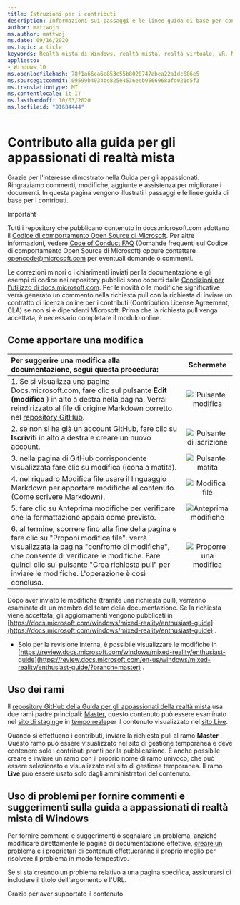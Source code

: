 ```yaml
---
title: Istruzioni per i contributi
description: Informazioni sui passaggi e le linee guida di base per contribuire alla guida per gli appassionati di realtà mista di Windows. Ringraziamo commenti, modifiche, aggiunte e guida.
author: mattwojo
ms.author: mattwoj
ms.date: 09/16/2020
ms.topic: article
keywords: Realtà mista di Windows, realtà mista, realtà virtuale, VR, MR, feedback, Hub feedback, bug
appliesto:
- Windows 10
ms.openlocfilehash: 78f1a66ea6e853e55b8020747abea22a1dc686e5
ms.sourcegitcommit: 09599b4034be825e4536eeb9566968afd021d5f3
ms.translationtype: MT
ms.contentlocale: it-IT
ms.lasthandoff: 10/03/2020
ms.locfileid: "91684444"
---
```

# <a name="contributing-to-the-mixed-reality-enthusiast-guide"></a>Contributo alla guida per gli appassionati di realtà mista

Grazie per l'interesse dimostrato nella Guida per gli appassionati. Ringraziamo commenti, modifiche, aggiunte e assistenza per migliorare i documenti. In questa pagina vengono illustrati i passaggi e le linee guida di base per i contributi.

> [!IMPORTANT]
> Tutti i repository che pubblicano contenuto in docs.microsoft.com adottano il [Codice di comportamento Open Source di Microsoft](https://opensource.microsoft.com/codeofconduct/). Per altre informazioni, vedere [Code of Conduct FAQ](https://opensource.microsoft.com/codeofconduct/faq/) (Domande frequenti sul Codice di comportamento Open Source di Microsoft) oppure contattare [opencode@microsoft.com](mailto:opencode@microsoft.com) per eventuali domande o commenti.<br>
>
> Le correzioni minori o i chiarimenti inviati per la documentazione e gli esempi di codice nei repository pubblici sono coperti dalle [Condizioni per l'utilizzo di docs.microsoft.com](https://docs.microsoft.com/legal/termsofuse). Per le novità o le modifiche significative verrà generato un commento nella richiesta pull con la richiesta di inviare un contratto di licenza online per i contributi (Contribution License Agreement, CLA) se non si è dipendenti Microsoft. Prima che la richiesta pull venga accettata, è necessario completare il modulo online.

## <a name="how-to-make-a-change"></a>Come apportare una modifica

| Per suggerire una modifica alla documentazione, segui questa procedura: | Schermate |
| :------------------- | :--------: |
| 1. Se si visualizza una pagina Docs.microsoft.com, fare clic sul pulsante **Edit (modifica** ) in alto a destra nella pagina.  Verrai reindirizzato al file di origine Markdown corretto nel [repository GitHub](https://github.com/MicrosoftDocs/mixedreality-enthusiast-guide). | ![Pulsante modifica](images/edit_button.jpg) |
| 2. se non si ha già un account GitHub, fare clic su **Iscriviti** in alto a destra e creare un nuovo account. | ![Pulsante di iscrizione](images/signup-for-github-button.png)|
| 3. nella pagina di GitHub corrispondente visualizzata fare clic su modifica (icona a matita). | ![Pulsante matita](images/pencil_button.jpg)|
| 4. nel riquadro Modifica file usare il linguaggio Markdown per apportare modifiche al contenuto. ([Come scrivere Markdown).](https://help.github.com/articles/basic-writing-and-formatting-syntax/)| ![Modifica file](images/edit-in-github.png)|
| 5. fare clic su Anteprima modifiche per verificare che la formattazione appaia come previsto. | ![Anteprima modifiche](images/edit-in-github.png)|
| 6. al termine, scorrere fino alla fine della pagina e fare clic su "Proponi modifica file". verrà visualizzata la pagina "confronto di modifiche", che consente di verificare le modifiche. Fare quindi clic sul pulsante "Crea richiesta pull" per inviare le modifiche. L'operazione è così conclusa. | ![Proporre una modifica](images/propose.jpg)|

Dopo aver inviato le modifiche (tramite una richiesta pull), verranno esaminate da un membro del team della documentazione. Se la richiesta viene accettata, gli aggiornamenti vengono pubblicati in [https://docs.microsoft.com/windows/mixed-reality/enthusiast-guide](https://docs.microsoft.com/windows/mixed-reality/enthusiast-guide) .

* Solo per la revisione interna, è possibile visualizzare le modifiche in [https://review.docs.microsoft.com/windows/mixed-reality/enthusiast-guide](https://review.docs.microsoft.com/en-us/windows/mixed-reality/enthusiast-guide/?branch=master) .

## <a name="working-with-branches"></a>Uso dei rami

Il [repository GitHub della Guida per gli appassionati della realtà mista](https://github.com/MicrosoftDocs/mixedreality-enthusiast-guide) usa due rami padre principali: [Master](https://github.com/MicrosoftDocs/mixedreality-enthusiast-guide/tree/master), questo contenuto può essere esaminato nel [sito di staging](https://review.docs.microsoft.com/windows/mixed-reality/enthusiast-guide)e in [tempo reale](https://github.com/MicrosoftDocs/mixedreality-enthusiast-guide/tree/live)per il contenuto visualizzato nel [sito Live](https://docs.microsoft.com/windows/mixed-reality/enthusiast-guide).

Quando si effettuano i contributi, inviare la richiesta pull al ramo **Master** . Questo ramo può essere visualizzato nel sito di gestione temporanea e deve contenere solo i contributi pronti per la pubblicazione. È anche possibile creare e inviare un ramo con il proprio nome di ramo univoco, che può essere selezionato e visualizzato nel sito di gestione temporanea. Il ramo **Live** può essere usato solo dagli amministratori del contenuto.

## <a name="using-issues-to-provide-feedback-on-windows-mixed-reality-enthusiast-guide"></a>Uso di problemi per fornire commenti e suggerimenti sulla guida a appassionati di realtà mista di Windows

Per fornire commenti e suggerimenti o segnalare un problema, anziché modificare direttamente le pagine di documentazione effettive, [creare un problema](https://github.com/MicrosoftDocs/mixedreality-enthusiast-guide/issues) e i proprietari di contenuti effettueranno il proprio meglio per risolvere il problema in modo tempestivo.

Se si sta creando un problema relativo a una pagina specifica, assicurarsi di includere il titolo dell'argomento e l'URL.

Grazie per aver supportato il contenuto.
